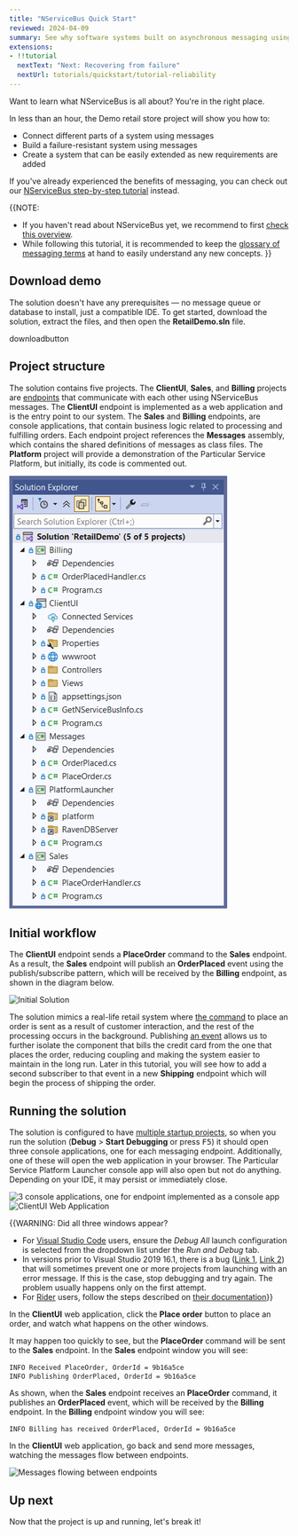 ```yaml
---
title: "NServiceBus Quick Start"
reviewed: 2024-04-09
summary: See why software systems built on asynchronous messaging using NServiceBus are superior to traditional synchronous HTTP-based web services.
extensions:
- !!tutorial
  nextText: "Next: Recovering from failure"
  nextUrl: tutorials/quickstart/tutorial-reliability
---
```


Want to learn what NServiceBus is all about? You're in the right place.

In less than an hour, the Demo retail store project will show you how to:

* Connect different parts of a system using messages
* Build a failure-resistant system using messages
* Create a system that can be easily extended as new requirements are added

If you've already experienced the benefits of messaging, you can check out our [NServiceBus step-by-step tutorial](/tutorials/nservicebus-step-by-step/) instead.

{{NOTE:
* If you haven't read about NServiceBus yet, we recommend to first [check this overview](https://particular.net/nservicebus).
* While following this tutorial, it is recommended to keep the [glossary of messaging terms](/nservicebus/concepts/glossary.md) at hand to easily understand any new concepts.
}}

## Download demo

The solution doesn't have any prerequisites — no message queue or database to install, just a compatible IDE. To get started, download the solution, extract the files, and then open the **RetailDemo.sln** file.

downloadbutton

<style type="text/css">
  /* Remove borders on images as they all have appropriate borders */
  img.center { border-style: none !important; }
</style>

## Project structure

The solution contains five projects. The **ClientUI**, **Sales**, and **Billing** projects are [endpoints](/nservicebus/endpoints/) that communicate with each other using NServiceBus messages. The **ClientUI** endpoint is implemented as a web application and is the entry point to our system. The **Sales** and **Billing** endpoints, are console applications, that contain business logic related to processing and fulfilling orders. Each endpoint project references the **Messages** assembly, which contains the shared definitions of messages as class files. The **Platform** project will provide a demonstration of the Particular Service Platform, but initially, its code is commented out.

![Solution Explorer view](solution-explorer-2.png "width=300")

## Initial workflow
The **ClientUI** endpoint sends a **PlaceOrder** command to the **Sales** endpoint. As a result, the **Sales** endpoint will publish an **OrderPlaced** event using the publish/subscribe pattern, which will be received by the **Billing** endpoint, as shown in the diagram below.

![Initial Solution](before.svg "width=680")

The solution mimics a real-life retail system where [the command](/nservicebus/messaging/messages-events-commands.md) to place an order is sent as a result of customer interaction, and the rest of the processing occurs in the background. Publishing [an event](/nservicebus/messaging/messages-events-commands.md) allows us to further isolate the component that bills the credit card from the one that places the order, reducing coupling and making the system easier to maintain in the long run. Later in this tutorial, you will see how to add a second subscriber to that event in a new **Shipping** endpoint which will begin the process of shipping the order.

## Running the solution

The solution is configured to have [multiple startup projects](https://docs.microsoft.com/en-us/visualstudio/ide/how-to-set-multiple-startup-projects), so when you run the solution (**Debug** > **Start Debugging** or press <kbd>F5</kbd>) it should open three console applications, one for each messaging endpoint. Additionally, one of these will open the web application in your browser. The Particular Service Platform Launcher console app will also open but not do anything. Depending on your IDE, it may persist or immediately close.

![3 console applications, one for endpoint implemented as a console app](3-console-windows.png)
![ClientUI Web Application](webapp-start-2.png)

{{WARNING: Did all three windows appear?
  - For [Visual Studio Code](https://code.visualstudio.com/) users, ensure the _Debug All_ launch configuration is selected from the dropdown list under the _Run and Debug_ tab.
  - In versions prior to Visual Studio 2019 16.1, there is a bug ([Link 1](https://developercommunity.visualstudio.com/content/problem/290091/unable-to-launch-the-previously-selected-debugger-1.html), [Link 2](https://developercommunity.visualstudio.com/content/problem/101400/unable-to-launch-the-previously-selected-debugger.html?childToView=583221#comment-583221)) that will sometimes prevent one or more projects from launching with an error message. If this is the case, stop debugging and try again. The problem usually happens only on the first attempt.
  - For [Rider](https://www.jetbrains.com/rider/) users, follow the steps described on [their documentation](https://www.jetbrains.com/help/rider/Run_Debug_Multiple.html#multi_launch)}}

In the **ClientUI** web application, click the **Place order** button to place an order, and watch what happens on the other windows.

It may happen too quickly to see, but the **PlaceOrder** command will be sent to the **Sales** endpoint. 
In the **Sales** endpoint window you will see:

```
INFO Received PlaceOrder, OrderId = 9b16a5ce
INFO Publishing OrderPlaced, OrderId = 9b16a5ce
```

As shown, when the **Sales** endpoint receives an **PlaceOrder** command, it publishes an **OrderPlaced** event, which will be received by the **Billing** endpoint. 
In the **Billing** endpoint window you will see:

```
INFO Billing has received OrderPlaced, OrderId = 9b16a5ce
```

In the **ClientUI** web application, go back and send more messages, watching the messages flow between endpoints.

![Messages flowing between endpoints](messages-flowing-2.png)

## Up next

Now that the project is up and running, let's break it!
